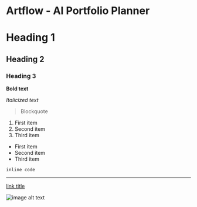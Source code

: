 # Artflow - AI Portfolio Planner
# Heading 1
## Heading 2
### Heading 3

**Bold text**

*Italicized text*

> Blockquote

1. First item  
2. Second item  
3. Third item  

- First item  
- Second item  
- Third item  

`inline code`

---

[link title](https://www.example.com)

![image alt text](https://upload.wikimedia.org/wikipedia/commons/thumb/8/89/PlayingCards_Rosebush.jpg/250px-PlayingCards_Rosebush.jpg)
